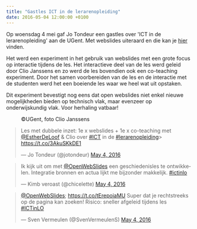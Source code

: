 ```yaml
---
title: "Gastles ICT in de lerarenopleiding"
date: 2016-05-04 12:00:00 +0100
---
```

Op woensdag 4 mei gaf Jo Tondeur een gastles over 'ICT in de lerarenopleiding' aan de UGent. Met webslides uiteraard en die kan je [hier](http://openwebslides.github.io/ICT-Lerarenopleiding) vinden.

Het werd een experiment in het gebruik van webslides met een grote focus op interactie tijdens de les.
Het interactieve deel van de les werd geleid door Clio Janssens en zo werd de les bovendien ook een co-teaching experiment.
Door het samen voorbereiden van de les en de interactie met de studenten werd het een boeiende les waar we heel wat uit opstaken.

Dit experiment bevestigt nog eens dat open webslides niet enkel nieuwe mogelijkheden bieden op technisch vlak, maar evenzeer op onderwijskundig vlak.
Voor herhaling vatbaar!

<figure>
  <img class='img-responsive' src="https://github.com/OpenWebSlides/OpenWebSlides.github.io/blob/master/images/Jo2.jpg?raw=true" alt="">
  <figcaption>
    ©UGent, foto Clio Janssens
  </figcaption>
</figure>

<blockquote class="twitter-tweet" data-lang="en"><p lang="nl" dir="ltr">Les met dubbele inzet: 1e x webslides + 1e x co-teaching met <a href="https://twitter.com/EstherDeLoof">@EstherDeLoof</a> &amp; Clio over <a href="https://twitter.com/hashtag/ICT?src=hash">#ICT</a> in de <a href="https://twitter.com/hashtag/lerarenopleiding?src=hash">#lerarenopleiding</a>&gt; <a href="https://t.co/3AkuSKkDE1">https://t.co/3AkuSKkDE1</a></p>&mdash; Jo Tondeur (@jotondeur) <a href="https://twitter.com/jotondeur/status/727826323465510912">May 4, 2016</a></blockquote>
<script async src="//platform.twitter.com/widgets.js" charset="utf-8"></script>

<blockquote class="twitter-tweet" data-lang="en"><p lang="nl" dir="ltr">Ik kijk uit om met <a href="https://twitter.com/OpenWebSlides">@OpenWebSlides</a>  een geschiedenisles te ontwikkelen. Integratie bronnen en actua lijkt me bijzonder makkelijk. <a href="https://twitter.com/hashtag/ictinlo?src=hash">#ictinlo</a></p>&mdash; Kimb veroast (@chicelette) <a href="https://twitter.com/chicelette/status/727765265396682753">May 4, 2016</a></blockquote>
<script async src="//platform.twitter.com/widgets.js" charset="utf-8"></script>

<blockquote class="twitter-tweet" data-lang="en"><p lang="nl" dir="ltr"><a href="https://twitter.com/OpenWebSlides">@OpenWebSlides</a>; <a href="https://t.co/tErepoiaMU">https://t.co/tErepoiaMU</a> Super dat je rechtstreeks op de pagina kan zoeken! Risico: sneller afgeleid tijdens les <br> <a href="https://twitter.com/hashtag/ICTinLO?src=hash">#ICTinLO</a></p>&mdash; Sven Vermeulen (@SvenVermeulenS) <a href="https://twitter.com/SvenVermeulenS/status/727771323586514944">May 4, 2016</a></blockquote>
<script async src="//platform.twitter.com/widgets.js" charset="utf-8"></script>